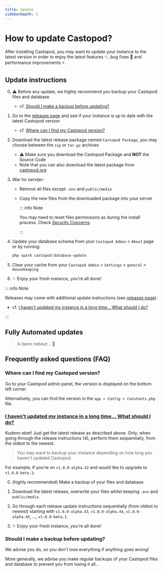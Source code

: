 ```yaml
---
title: Update
sidebarDepth: 3
---
```


# How to update Castopod?

After installing Castopod, you may want to update your instance to the latest
version in order to enjoy the latest features ✨, bug fixes 🐛 and performance
improvements ⚡.

## Update instructions

0. ⚠️ Before any update, we highly recommend you backup your Castopod files and
   database.

   - cf.
     [Should I make a backup before updating?](#should-i-make-a-backup-before-updating)

1. Go to the
   [releases page](https://code.castopod.org/adaures/castopod/-/releases) and
   see if your instance is up to date with the latest Castopod version

   - cf.
     [Where can I find my Castopod version?](#where-can-i-find-my-castopod-version)

2. Download the latest release package named `Castopod Package`, you may choose
   between the `zip` or `tar.gz` archives

   - ⚠️ Make sure you download the Castopod Package and **NOT** the Source Code
   - Note that you can also download the latest package from
     [castopod.org](https://castopod.org/)

3. War ho servijer:

   - Remove all files except `.env` and `public/media`
   - Copy the new files from the downloaded package into your server

     ::: info Note

     You may need to reset files permissions as during the install process.
     Check [Security Concerns](./security.md).

     :::

4. Update your database schema from your `Castopod Admin` > `About` page or by
   running:

   ```bash
   php spark castopod:database-update
   ```

5. Clear your cache from your `Castopod Admin` > `Settings` > `general` >
   `Housekeeping`
6. ✨ Enjoy your fresh instance, you're all done!

::: info Note

Releases may come with additional update instructions (see
[releases page](https://code.castopod.org/adaures/castopod/-/releases)).

- cf.
  [I haven't updated my instance in a long time… What should I do?](#i-havent-updated-my-instance-in-a-long-time-what-should-i-do)

:::

## Fully Automated updates

> A-benn nebeut… 👀

## Frequently asked questions (FAQ)

### Where can I find my Castopod version?

Go to your Castopod admin panel, the version is displayed on the bottom left
corner.

Alternatively, you can find the version in the `app > Config > Constants.php`
file.

### [I haven't updated my instance in a long time… What should I do?](#i-havent-updated-my-instance-in-a-long-time-what-should-i-do)

Kudenn ebet! Just get the latest release as described above. Only, when going
through the release instructions (4), perform them sequentially, from the oldest
to the newest.

> You may want to backup your instance depending on how long you haven't updated
> Castopod.

For example, if you're on `v1.0.0-alpha.42` and would like to upgrade to
`v1.0.0-beta.1`:

0. (highly recommended) Make a backup of your files and database.

1. Download the latest release, overwrite your files whilst keeping `.env` and
   `public/media`.

2. Go through each release update instructions sequentially (from oldest to
   newest) starting with `v1.0.0-alpha.43`, `v1.0.0-alpha.44`,
   `v1.0.0-alpha.45`, …, `v1.0.0-beta.1`.

3. ✨ Enjoy your fresh instance, you're all done!

### Should I make a backup before updating?

We advise you do, so you don't lose everything if anything goes wrong!

More generally, we advise you make regular backups of your Castopod files and
database to prevent you from losing it all…
